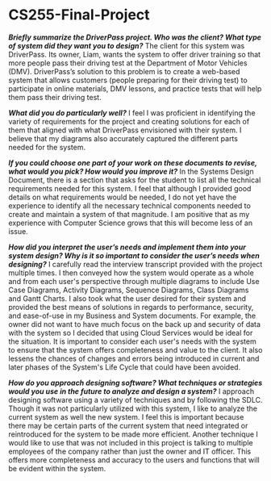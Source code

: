 # CS255-Final-Project

***Briefly summarize the DriverPass project. Who was the client? What type of system did they want you to design?***
The client for this system was DriverPass. Its owner, Liam, wants the system to offer driver training so that more people pass their driving test at the Department of Motor Vehicles (DMV). DriverPass’s solution to this problem is to create a web-based system that allows customers (people preparing for their driving test) to participate in online materials, DMV lessons, and practice tests that will help them pass their driving test. 

***What did you do particularly well?***
I feel I was proficient in identifying the variety of requirements for the project and creating solutions for each of them that aligned with what DriverPass envisioned with their system. I believe that my diagrams also accurately captured the different parts needed for the system.

***If you could choose one part of your work on these documents to revise, what would you pick? How would you improve it?***
In the Systems Design Document, there is a section that asks for the student to list all the technical requirements needed for this system. I feel that although I provided good details on what requirements would be needed, I do not yet have the experience to identify all the necessary technical components needed to create and maintain a system of that magnitude. I am positive that as my experience with Computer Science grows that this will become less of an issue.

***How did you interpret the user’s needs and implement them into your system design? Why is it so important to consider the user’s needs when designing?***
I carefully read the interview transcript provided with the project multiple times. I then conveyed how the system would operate as a whole and from each user's perspective through multiple diagrams to include Use Case Diagrams, Activity Diagrams, Sequence Diagrams, Class Diagrams and Gantt Charts. I also took what the user desired for their system and provided the best means of solutions in regards to performance, security, and ease-of-use in my Business and System documents. For example, the owner did not want to have much focus on the back up and security of data with the system so I decided that using Cloud Services would be ideal for the situation. It is important to consider each user's needs with the system to ensure that the system offers completeness and value to the client. It also lessens the chances of changes and errors being introduced in current and later phases of the System's Life Cycle that could have been avoided.

***How do you approach designing software? What techniques or strategies would you use in the future to analyze and design a system?***
I approach designing software using a variety of techniques and by following the SDLC. Though it was not particularly utilized with this system, I like to analyze the current system as well the new system. I feel this is important because there may be certain parts of the current system that need integrated or reintroduced for the system to be made more efficient. Another technique I would like to use that was not included in this project is talking to multiple employees of the company rather than just the owner and IT officer. This offers more completeness and accuracy to the users and functions that will be evident within the system.
